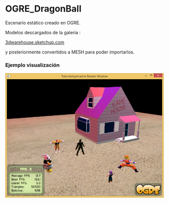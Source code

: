 # OGRE_DragonBall

Escenario estático creado en OGRE.

Modelos descargados de la galeria : 

[3dwarehouse.sketchup.com](https://3dwarehouse.sketchup.com/?hl=es)

y posteriormente convertidos a MESH para poder importarlos.

### Ejemplo visualización

![Ejemplo](/images/2.png)



